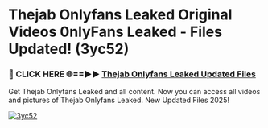 # Thejab Onlyfans Leaked Original Videos 0nlyFans Leaked - Files Updated! (3yc52)

<h3>🔴 CLICK HERE 🌐==►► <a href="https://tinyurl.com/2wckxsce" rel="nofollow">Thejab Onlyfans Leaked Updated Files</a></h3>

Get Thejab Onlyfans Leaked and all content. Now you can access all videos and pictures of Thejab Onlyfans Leaked. New Updated Files 2025!

[![3yc52](https://i.imgur.com/AFduVYN.gif)](https://tinyurl.com/2wckxsce)
